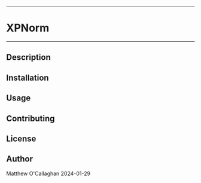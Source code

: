 **********************************************
# XPNorm
**********************************************

## Description

## Installation

## Usage

## Contributing

## License

## Author
Matthew O'Callaghan
2024-01-29
